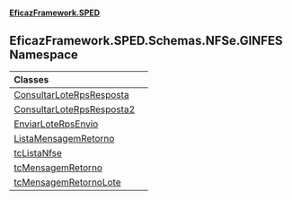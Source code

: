 #### [EficazFramework.SPED](EficazFrameworkSPED.md 'EficazFramework SPED')

## EficazFramework.SPED.Schemas.NFSe.GINFES Namespace

| Classes | |
| :--- | :--- |
| [ConsultarLoteRpsResposta](EficazFramework.SPED.Schemas.NFSe.GINFES/ConsultarLoteRpsResposta.md 'EficazFramework.SPED.Schemas.NFSe.GINFES.ConsultarLoteRpsResposta') | |
| [ConsultarLoteRpsResposta2](EficazFramework.SPED.Schemas.NFSe.GINFES/ConsultarLoteRpsResposta2.md 'EficazFramework.SPED.Schemas.NFSe.GINFES.ConsultarLoteRpsResposta2') | |
| [EnviarLoteRpsEnvio](EficazFramework.SPED.Schemas.NFSe.GINFES/EnviarLoteRpsEnvio.md 'EficazFramework.SPED.Schemas.NFSe.GINFES.EnviarLoteRpsEnvio') | |
| [ListaMensagemRetorno](EficazFramework.SPED.Schemas.NFSe.GINFES/ListaMensagemRetorno.md 'EficazFramework.SPED.Schemas.NFSe.GINFES.ListaMensagemRetorno') | |
| [tcListaNfse](EficazFramework.SPED.Schemas.NFSe.GINFES/tcListaNfse.md 'EficazFramework.SPED.Schemas.NFSe.GINFES.tcListaNfse') | |
| [tcMensagemRetorno](EficazFramework.SPED.Schemas.NFSe.GINFES/tcMensagemRetorno.md 'EficazFramework.SPED.Schemas.NFSe.GINFES.tcMensagemRetorno') | |
| [tcMensagemRetornoLote](EficazFramework.SPED.Schemas.NFSe.GINFES/tcMensagemRetornoLote.md 'EficazFramework.SPED.Schemas.NFSe.GINFES.tcMensagemRetornoLote') | |
